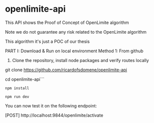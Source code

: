 # openlimite-api

This API shows the Proof of Concept of OpenLimite algorithm

Note
we do not guarantee any risk related to the OpenLimite algorithm

This algorithm it's just a POC of our thesis

PART I: Download & Run on local environment
Method 1: From github

1) Clone the repository, install node packages and verify routes locally

git clone https://github.com/ricardofsdomene/openlimite-api

cd openlimite-api```

```npm install```

```npm run dev```

You can now test it on the following endpoint:

[POST] http://localhost:9844/openlimite/activate
